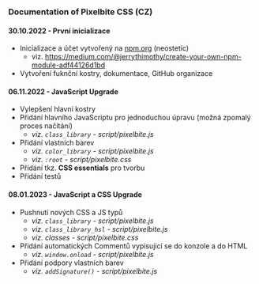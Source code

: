 ### Documentation of Pixelbite CSS (CZ)
#### 30.10.2022 - První inicializace
- Inicializace a účet vytvořený na [npm.org](https://npm.org) (neostetic)
  - viz. https://medium.com/@jerrythimothy/create-your-own-npm-module-adf44126d1bd 
- Vytvoření fuknční kostry, dokumentace, GitHub organizace
#### 06.11.2022 - JavaScript Upgrade
- Vylepšení hlavní kostry
- Přidání hlavního JavaScriptu pro jednoduchou úpravu (možná zpomalý proces načítání)
  - *viz. `class_library` - script/pixelbite.js*
- Přidání vlastních barev
  - *viz. `color_library` - script/pixelbite.js*
  - *viz. `:root` - script/pixelbite.css*
- Přídání tkz. **CSS essentials** pro tvorbu
- Přídání testů
#### 08.01.2023 - JavaScript a CSS Upgrade
- Pushnutí nových CSS a JS typů
  - *viz. `class_library` - script/pixelbite.js*
  - *viz. `class_library_hsl` - script/pixelbite.js*
  - *viz. classes - script/pixelbite.css*
- Přidání automatických Commentů vypisující se do konzole a do HTML
  - *viz. `window.onload` - script/pixelbite.js*
- Přidání podpory vlastních barev 
  - *viz. `addSignature()` - script/pixelbite.js*
